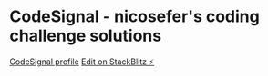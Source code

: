 # CodeSignal - nicosefer's coding challenge solutions

[CodeSignal profile](https://app.codesignal.com/profile/nicosefer/)
[Edit on StackBlitz ⚡️](https://stackblitz.com/edit/nicosefer-app-signal)
